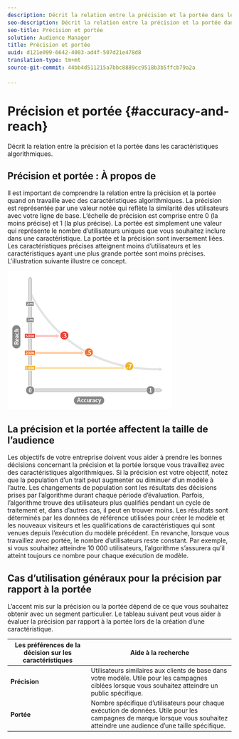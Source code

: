 ```yaml
---
description: Décrit la relation entre la précision et la portée dans les caractéristiques algorithmiques.
seo-description: Décrit la relation entre la précision et la portée dans les caractéristiques algorithmiques.
seo-title: Précision et portée
solution: Audience Manager
title: Précision et portée
uuid: d121e099-6642-4003-ad4f-507d21e478d8
translation-type: tm+mt
source-git-commit: 44bb4d511215a7bbc8889cc9518b3b5ffcb79a2a

---
```



# Précision et portée {#accuracy-and-reach}

Décrit la relation entre la précision et la portée dans les caractéristiques algorithmiques.

<!-- c_accuracy_reach.xml -->

## Précision et portée : À propos de

Il est important de comprendre la relation entre la précision et la portée quand on travaille avec des caractéristiques algorithmiques. La précision est représentée par une valeur notée qui reflète la similarité des utilisateurs avec votre ligne de base. L’échelle de précision est comprise entre 0 (la moins précise) et 1 (la plus précise). La portée est simplement une valeur qui représente le nombre d’utilisateurs uniques que vous souhaitez inclure dans une caractéristique. La portée et la précision sont inversement liées. Les caractéristiques précises atteignent moins d’utilisateurs et les caractéristiques ayant une plus grande portée sont moins précises. L'illustration suivante illustre ce concept.

![](assets/Reach_v_Accuracy.png)

## La précision et la portée affectent la taille de l’audience

Les objectifs de votre entreprise doivent vous aider à prendre les bonnes décisions concernant la précision et la portée lorsque vous travaillez avec des caractéristiques algorithmiques. Si la précision est votre objectif, notez que la population d’un trait peut augmenter ou diminuer d’un modèle à l’autre. Les changements de population sont les résultats des décisions prises par l’algorithme durant chaque période d’évaluation. Parfois, l’algorithme trouve des utilisateurs plus qualifiés pendant un cycle de traitement et, dans d’autres cas, il peut en trouver moins. Les résultats sont déterminés par les données de référence utilisées pour créer le modèle et les nouveaux visiteurs et les qualifications de caractéristiques qui sont venues depuis l’exécution du modèle précédent. En revanche, lorsque vous travaillez avec portée, le nombre d’utilisateurs reste constant. Par exemple, si vous souhaitez atteindre 10 000 utilisateurs, l’algorithme s’assurera qu’il atteint toujours ce nombre pour chaque exécution de modèle.

## Cas d’utilisation généraux pour la précision par rapport à la portée

L’accent mis sur la précision ou la portée dépend de ce que vous souhaitez obtenir avec un segment particulier. Le tableau suivant peut vous aider à évaluer la précision par rapport à la portée lors de la création d’une caractéristique.

| Les préférences de la décision sur les caractéristiques | Aide à la recherche |
|---|---|
| **Précision** | Utilisateurs similaires aux clients de base dans votre modèle. Utile pour les campagnes ciblées lorsque vous souhaitez atteindre un public spécifique. |
| **Portée** | Nombre spécifique d’utilisateurs pour chaque exécution de données. Utile pour les campagnes de marque lorsque vous souhaitez atteindre une audience d’une taille spécifique. |